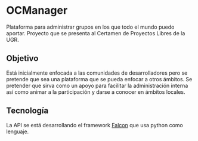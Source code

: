 # OCManager

Plataforma para administrar grupos en los que todo el mundo puedo aportar.
Proyecto que se presenta al Certamen de Proyectos Libres de la UGR.

## Objetivo

Está inicialmente enfocada a las comunidades de desarrolladores pero
se pretende que sea una plataforma que se pueda enfocar a otros
ámbitos. Se pretender que sirva como un apoyo para facilitar la administración interna
así como animar a la participación y darse a conocer en ámbitos locales.

## Tecnología

La API se está desarrollando el
framework [Falcon](https://github.com/falconry/falcon) que usa python
como lenguaje.


